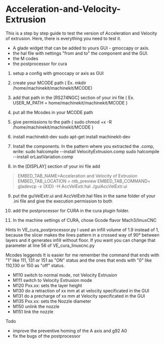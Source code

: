 # Acceleration-and-Velocity-Extrusion

This is a step by step guide  to test the version of Acceleration and Velocity of extrusion. 
Here, there is everything you need to test it.

- A glade widget that can be added to yours GUI - gmoccapy or axis. 
- the hal file with nettings "from and to" the component and the GUI.
- the M codes 
- the postprocessor for cura

1. setup a config with gmoccapy or axis as GUI
2. create your MCODE path ( Ex. mkdir /home/machinekit/machinekit/MCODE)
3. add that path in the [RS274NGC] section of your ini file ( Ex. USER_M_PATH = home/machinekit/machinekit/MCODE ) 
4. put all the Mcodes in your MCODE path 
5. give permissions to the path ( sudo chmod +x -R /home/machinekit/machinekit/MCODE )
6. install machinekit-dev 
   sudo apt-get install machinekit-dev
7. Install the components. In the pattern where you extracted the .comp, write:
sudo halcompile --install VelocityExtrusion.comp
sudo halcompile --install orLastVariation.comp

8. in the [DISPLAY] section of your ini file
add

>EMBED_TAB_NAME=Acceleration and Velocity of Extrusion
>EMBED_TAB_LOCATION = ntb_preview
>EMBED_TAB_COMMAND= gladevcp -x {XID} -H AccVelExtr.hal ./guiAccVelExtr.ui

9. put the guiVelExtr.ui and AccVelExtr.hal files in the same folder of your .ini file and give the execution permission to both 
10. add the postprocessor for CURA in the cura plugin folder.

11. In the machine settings of CURA, chose Gcode flavor Mach3/linuxCNC 

Hints
In VE_cura_postprocessor.py I used an infill volume of 1.9 instead of 1, because the slicer makes the lines pattern in a crossed way of 90° between layers and it generates infill without floor. If you want you can change that parameter at line 56 of VE_cura_linuxcnc.py

Mcodes leggends 
It is easier for me remember the command that ends with "1" like 111, 131 or 151 as "ON" status and the ones that ends with "0" like 110,130 or 150 as "off" status.


- M110 switch to normal mode, not Velocity Extrusion
- M111 switch to Velocity Extrusion mode
- M120 Pxx.xx: sets the layer height
- M130 do a retraction of xx mm at at velocity specificated in the GUI
- M131 do a precharge of xx mm at Velocity specificated in the GUI
- M135 Pxx.xx: sets the Nozzle diameter
- M150 unlink the nozzle
- M151 link the nozzle

Todo
- improve the preventive homing of the A axis and g92 A0
- fix the bugs of the postprocessor
